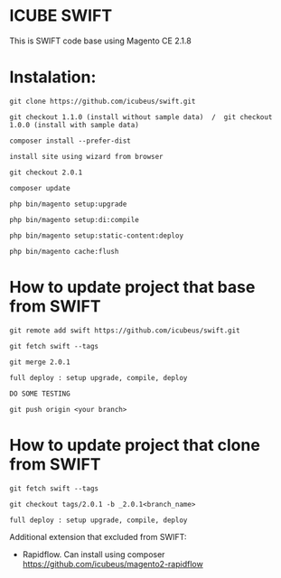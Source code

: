 # ICUBE SWIFT
This is SWIFT code base using Magento CE 2.1.8


Instalation:
============================================================

    git clone https://github.com/icubeus/swift.git
    
    git checkout 1.1.0 (install without sample data)  /  git checkout 1.0.0 (install with sample data)

    composer install --prefer-dist

    install site using wizard from browser

    git checkout 2.0.1

    composer update

    php bin/magento setup:upgrade

    php bin/magento setup:di:compile

    php bin/magento setup:static-content:deploy

    php bin/magento cache:flush


How to update project that base from SWIFT
=============================================================

    git remote add swift https://github.com/icubeus/swift.git

    git fetch swift --tags

    git merge 2.0.1

    full deploy : setup upgrade, compile, deploy

    DO SOME TESTING

    git push origin <your branch>


How to update project that clone from SWIFT
=============================================================

    git fetch swift --tags

    git checkout tags/2.0.1 -b _2.0.1<branch_name>

    full deploy : setup upgrade, compile, deploy



Additional extension that excluded from SWIFT:

- Rapidflow. Can install using composer https://github.com/icubeus/magento2-rapidflow